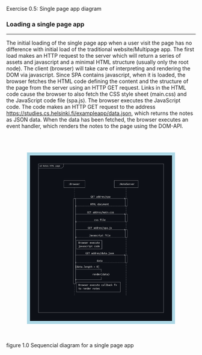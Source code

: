 Exercise 0.5: Single page app diagram

### Loading a single page app

---

The initial loading of the single page app when a user visit the page has no difference with initial load of the traditional website/Multipage app. The first load makes an HTTP request to the server which will return a series of assets and javascript and a minimal HTML structure (usually only the root node). The client (browser) will take care of interpreting and rendering the DOM via javascript. Since SPA contains javascript, when it is loaded, the browser fetches the HTML code defining the content and the structure of the page from the server using an HTTP GET request. Links in the HTML code cause the browser to also fetch the CSS style sheet (main.css) and the JavaScript code file (spa.js). The browser executes the JavaScript code. The code makes an HTTP GET request to the address <https://studies.cs.helsinki.fi/exampleapp/data.json>, which returns the notes as JSON data. When the data has been fetched, the browser executes an event handler, which renders the notes to the page using the DOM-API.

<br>
<br>

<p align="center">
<img src="asset/spa-html-page.jpg" alt="sequencial diagram for initial load of a single page application" width="75%" style="border: 8px solid lightblue; margin-inline: auto;">
</p>

<br>

figure 1.0 Sequencial diagram for a single page app
